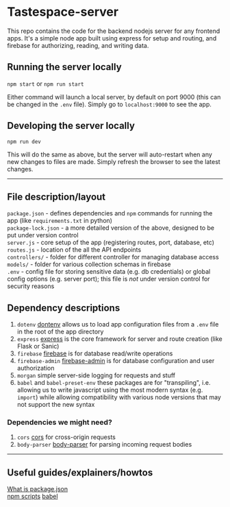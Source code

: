 # Tastespace-server

This repo contains the code for the backend nodejs server for any frontend apps. It's a simple node app built using express for setup and routing, and firebase for authorizing, reading, and writing data. 

## Running the server locally

`npm start` or `npm run start`  

Either command will launch a local server, by default on port 9000 (this can be changed in the `.env` file). Simply go to `localhost:9000` to see the app.

## Developing the server locally

`npm run dev`  

This will do the same as above, but the server will auto-restart when any new changes to files are made. Simply refresh the browser to see the latest changes. 

---

## File description/layout

`package.json` - defines dependencies and `npm` commands for running the app (like `requirements.txt` in python)  
`package-lock.json` - a more detailed version of the above, designed to be put under version control  
`server.js` - core setup of the app (registering routes, port, database, etc)  
`routes.js` - location of the all the API endpoints  
`controllers/` - folder for different controller for managing database access  
`models/` - folder for various collection schemas in firebase  
`.env` - config file for storing sensitive data (e.g. db credentials) or global config options (e.g. server port); this file is _not_ under version control for security reasons

## Dependency descriptions  

1. `dotenv` [dontenv](https://www.npmjs.com/package/dotenv) allows us to load app configuration files from a `.env` file in the root of the app directory
2. `express` [express](https://expressjs.com/en/guide/routing.html) is the core framework for server and route creation (like Flask or Sanic)
3. `firebase` [firebase](https://www.npmjs.com/package/firebase) is for database read/write operations
4. `firebase-admin` [firebase-admin](https://www.npmjs.com/package/firebase-admin) is for database configuration and user authorization
5. `morgan` simple server-side logging for requests and stuff
6. `babel` and `babel-preset-env` these packages are for "transpiling", i.e. allowing us to write javascript using the most modern syntax (e.g. `import`) while allowing compatibility with various node versions that may not support the new syntax

### Dependencies we might need?

1. `cors` [cors](https://www.npmjs.com/package/cors) for cross-origin requests
3. `body-parser` [body-parser](https://www.npmjs.com/package/body-parser) for parsing incoming request bodies 
    
---

## Useful guides/explainers/howtos

[What is package.json](https://medium.com/coinmonks/everything-you-wanted-to-know-about-package-lock-json-b81911aa8ab8)  
[npm scripts](https://medium.com/javascript-training/introduction-to-using-npm-as-a-build-tool-b41076f488b0)
[babel](https://medium.com/@JedaiSaboteur/import-export-babel-and-node-a2e332d15673)  


